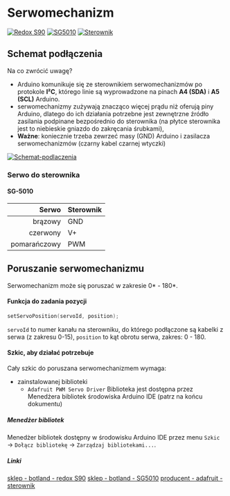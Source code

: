 # Serwomechanizm
[![Redox S90](http://mmhobby.pl/images/min/product_mid/326.JPG)](https://botland.com.pl/serwa-redox/1684-serwo-redox-s90-micro.html)
[![SG5010](http://www.robotistan.com/tower-pro-sg-5010-rc-servo-motor-3471-15-B.jpg)](https://botland.com.pl/serwa-typu-standard/485-serwo-tower-pro-sg-5010.html)
[![Sterownik](https://cdn-shop.adafruit.com/970x728/815-04.jpg)](https://www.adafruit.com/product/815)



## Schemat podłączenia
Na co zwrócić uwagę?
- Arduino komunikuje się ze sterownikiem serwomechanizmów po protokole **I²C**, którego linie są wyprowadzone na pinach **A4 (SDA)** i **A5 (SCL)** Arduino. 
- serwomechanizmy zużywają znacząco więcej prądu niż oferują piny Arduino, dlatego do ich działania potrzebne jest zewnętrzne źródło zasilania podpinane bezpośrednio do sterownika (na płytce sterownika jest to niebieskie gniazdo do zakręcania śrubkami), 
- **Ważne**: koniecznie trzeba zewrzeć masy (GND) Arduino i zasilacza serwomechanizmów (czarny kabel czarnej wtyczki) 

[![Schemat-podlaczenia](https://cdn-learn.adafruit.com/assets/assets/000/002/220/medium800/adafruit_products_Connections_bb-1024.jpg?1396780597)](https://learn.adafruit.com/16-channel-pwm-servo-driver/hooking-it-up)

### Serwo do sterownika
#### SG-5010
Serwo | Sterownik 
---: | :---
brązowy | GND
czerwony | V+
pomarańczowy | PWM

## Poruszanie serwomechanizmu
Serwomechanizm może się poruszać w zakresie 0* - 180*. 
#### Funkcja do zadania pozycji
``` C++ 
setServoPosition(servoId, position);
```
`servoId` to numer kanału na sterowniku, do którego podłączone są kabelki z serwa (z zakresu 0-15), 
`position` to kąt obrotu serwa, zakres: 0 - 180. 

#### Szkic, aby działać potrzebuje
Cały szkic do poruszana serwomechanizmem wymaga: 
- zainstalowanej biblioteki
  * `Adafruit PWM Servo Driver`
Biblioteka jest dostępna przez Menedżera bibliotek środowiska Arduino IDE (patrz na końcu dokumentu)


##### Menedżer bibliotek
Menedżer bibliotek dostępny w środowisku Arduino IDE przez menu `Szkic` → `Dołącz bibliotekę` → `Zarządzaj bibliotekami...`.

##### Linki
[sklep - botland - redox S90](https://botland.com.pl/serwa-redox/1684-serwo-redox-s90-micro.html)
[sklep - botland - SG5010](https://botland.com.pl/serwa-typu-standard/485-serwo-tower-pro-sg-5010.html)
[producent - adafruit - sterownik](https://www.adafruit.com/product/815)